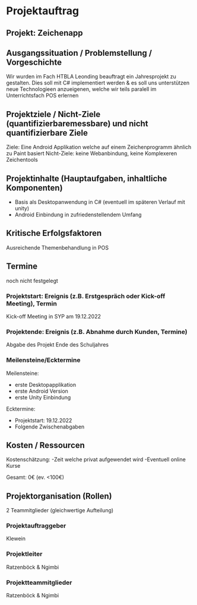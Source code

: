 # Projektauftrag
## Projekt: Zeichenapp
## Ausgangssituation / Problemstellung / Vorgeschichte 
Wir wurden im Fach HTBLA Leonding beauftragt ein Jahresprojekt zu gestalten. Dies soll mit C# implementiert werden & es soll uns unterstützen neue Technologieen anzueigenen, welche wir teils paralell im Unterrichtsfach POS erlernen

## Projektziele / Nicht-Ziele (quantifizierbaremessbare) und nicht quantifizierbare Ziele 
Ziele: Eine Android Applikation welche auf einem Zeichenprogramm ähnlich zu Paint basiert
Nicht-Ziele: keine Webanbindung, keine Komplexeren Zeichentools

## Projektinhalte (Hauptaufgaben, inhaltliche Komponenten)
- Basis als Desktopanwendung in C# (eventuell im späteren Verlauf mit unity)
- Android Einbindung in zufriedenstellendem Umfang
 
## Kritische Erfolgsfaktoren 
Ausreichende Themenbehandlung in POS

## Termine 
noch nicht festgelegt

### Projektstart: Ereignis (z.B. Erstgespräch oder Kick-off Meeting), Termin 
Kick-off Meeting in SYP am 19.12.2022

### Projektende: Ereignis (z.B. Abnahme durch Kunden, Termine)
Abgabe des Projekt Ende des Schuljahres

### Meilensteine/Ecktermine 
Meilensteine: 
- erste Desktopapplikation
- erste Android Version
- erste Unity Einbindung

Ecktermine: 
- Projektstart: 19.12.2022
- Folgende Zwischenabgaben

## Kosten / Ressourcen 
Kostenschätzung:
-Zeit welche privat aufgewendet wird
-Eventuell online Kurse

Gesamt: 0€ (ev. <100€)
 
## Projektorganisation (Rollen) 
2 Teammitglieder (gleichwertige Aufteilung)

### Projektauftraggeber
Klewein

### Projektleiter 
Ratzenböck & Ngimbi

### Projektteammitglieder
Ratzenböck & Ngimbi

